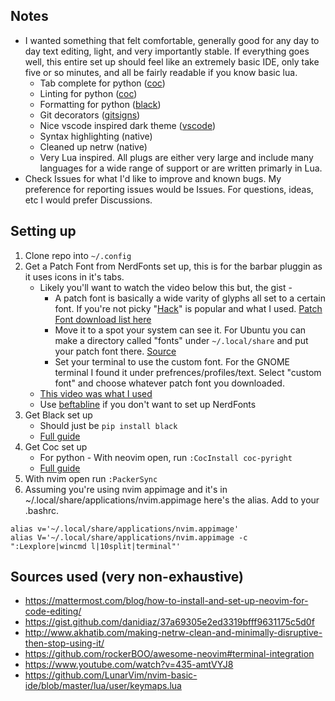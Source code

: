 ## Notes

* I wanted something that felt comfortable, generally good for any day to day text editing, light, and very importantly stable. If everything goes well, this entire set up should feel like an extremely basic IDE, only take five or so minutes, and all be fairly readable if you know basic lua.
   * Tab complete for python ([coc](https://github.com/neoclide/coc.nvim))
   * Linting for python ([coc](https://github.com/neoclide/coc.nvim))
   * Formatting for python ([black](https://github.com/psf/black))
   * Git decorators ([gitsigns](https://github.com/lewis6991/gitsigns.nvim))
   * Nice vscode inspired dark theme ([vscode](https://github.com/Mofiqul/vscode.nvim))
   * Syntax highlighting (native)
   * Cleaned up netrw (native)
   * Very Lua inspired. All plugs are either very large and include many languages for a wide range of support or are written primarly in Lua.
* Check Issues for what I'd like to improve and known bugs. My preference for reporting issues would be Issues. For questions, ideas, etc I would prefer Discussions.


## Setting up

1. Clone repo into ```~/.config```
2. Get a Patch Font from NerdFonts set up, this is for the barbar pluggin as it uses icons in it's tabs.
    * Likely you'll want to watch the video below this but, the gist -
      * A patch font is basically a wide varity of glyphs all set to a certain font. If you're not picky "[Hack](https://github.com/ryanoasis/nerd-fonts/tree/master/patched-fonts/Hack#linux)" is popular and what I used. [Patch Font download list here](https://github.com/ryanoasis/nerd-fonts#patched-fonts)
      * Move it to a spot your system can see it. For Ubuntu you can make a directory called "fonts" under ```~/.local/share``` and put your patch font there. [Source](https://askubuntu.com/questions/3697/how-do-i-install-fonts)
      * Set your terminal to use the custom font. For the GNOME terminal I found it under prefrences/profiles/text. Select "custom font" and choose whatever patch font you downloaded.
    * [This video was what I used](https://www.youtube.com/watch?v=435-amtVYJ8)
    * Use [beftabline](https://github.com/ap/vim-buftabline) if you don't want to set up NerdFonts
3. Get Black set up
    * Should just be ```pip install black```
    * [Full guide](https://black.readthedocs.io/en/stable/getting_started.html)
4. Get Coc set up
    * For python - With neovim open, run ```:CocInstall coc-pyright```
    * [Full guide](https://github.com/fannheyward/coc-pyright)
5. With nvim open run  ```:PackerSync```
6. Assuming you're using nvim appimage and it's in ~/.local/share/applications/nvim.appimage here's the alias. Add to your .bashrc.
```
alias v='~/.local/share/applications/nvim.appimage'
alias V='~/.local/share/applications/nvim.appimage -c ":Lexplore|wincmd l|10split|terminal"'
```


## Sources used (very non-exhaustive)
* https://mattermost.com/blog/how-to-install-and-set-up-neovim-for-code-editing/
* https://gist.github.com/danidiaz/37a69305e2ed3319bfff9631175c5d0f
* http://www.akhatib.com/making-netrw-clean-and-minimally-disruptive-then-stop-using-it/
* https://github.com/rockerBOO/awesome-neovim#terminal-integration
* https://www.youtube.com/watch?v=435-amtVYJ8
* https://github.com/LunarVim/nvim-basic-ide/blob/master/lua/user/keymaps.lua
